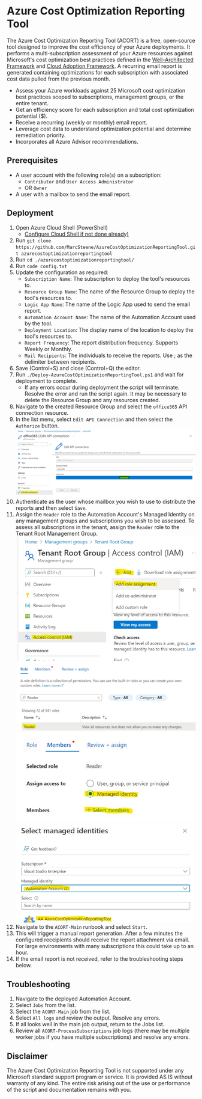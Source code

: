 # Azure Cost Optimization Reporting Tool
The Azure Cost Optimization Reporting Tool (ACORT) is a free, open-source tool designed to improve the cost efficiency of your Azure deployments. It performs a multi-subscription assessment of your Azure resources against Microsoft's cost optimization best practices defined in the [Well-Architected Framework](https://docs.microsoft.com/en-us/azure/architecture/framework/cost/) and [Cloud Adoption Framework](https://docs.microsoft.com/en-us/azure/cloud-adoption-framework/get-started/manage-costs). A recurring email report is generated containing optimizations for each subscription with associated cost data pulled from the previous month.

* Assess your Azure workloads against 25 Microsoft cost optimization best practices scoped to subscriptions, management groups, or the entire tenant.
* Get an efficiency score for each subscription and total cost optimization potential ($).
* Receive a recurring (weekly or monthly) email report.
* Leverage cost data to understand optimization potential and determine remediation priority.
* Incorporates all Azure Advisor recommendations.

## Prerequisites
* A user account with the following role(s) on a subscription:
  * `Contributor` and `User Access Administrator`
  * OR `Owner`
* A user with a mailbox to send the email report.

## Deployment
1. Open Azure Cloud Shell (PowerShell)
   - [Configure Cloud Shell if not done already)](https://docs.microsoft.com/en-us/azure/cloud-shell/quickstart-powershell)
2. Run `git clone https://github.com/MarcSteene/AzureCostOptimizationReportingTool.git azurecostoptimizationreportingtool`
3. Run `cd ./azurecostoptimizationreportingtool/`
4. Run `code config.txt`
5. Update the configuration as required:
   - `Subscription Name`: The subscription to deploy the tool's resources to.
   - `Resource Group Name`: The name of the Resource Group to deploy the tool's resources to.
   - `Logic App Name`: The name of the Logic App used to send the email report.
   - `Automation Account Name`: The name of the Automation Account used by the tool.
   - `Deployment Location`: The display name of the location to deploy the tool's resources to.
   - `Report Frequency`: The report distribution frequency. Supports Weekly or Monthly.
   - `Mail Recipients`: The individuals to receive the reports. Use ; as the delimiter between recipients.
6. Save (Control+S) and close (Control+Q) the editor.
7. Run `./Deploy-AzureCostOptimizationReportingTool.ps1` and wait for deployment to complete.
   - If any errors occur during deployment the script will terminate. Resolve the error and run the script again. It may be necessary to delete the Resource Group and any resources created.
9. Navigate to the created Resource Group and select the `office365` API connection resource.
10. In the list menu, select `Edit API Connection` and then select the `Authorize` button.
![](./docs/authorizeAPIConnection.jpg)
12. Authenticate as the user whose mailbox you wish to use to distribute the reports and then select `Save`.
13. Assign the `Reader` role to the Automation Account's Managed Identity on any management groups and subscriptions you wish to be assessed. To assess all subscriptions in the tenant, assign the `Reader` role to the Tenant Root Management Group.
![](./docs/addRoleAssignment.jpg)
![](./docs/readerRole.jpg)
![](./docs/managedIdentity.jpg)
![](./docs/managedIdentity2.jpg)
15. Navigate to the `ACORT-Main` runbook and select `Start`.
16. This will trigger a manual report generation. After a few minutes the configured receipients should receive the report attachment via email. For large environments with many subscriptions this could take up to an hour.
17. If the email report is not received, refer to the troubleshooting steps below.

## Troubleshooting
1. Navigate to the deployed Automation Account.
2. Select `Jobs` from the list.
3. Select the `ACORT-Main` job from the list.
4. Select `All logs` and review the output. Resolve any errors.
5. If all looks well in the main job output, return to the Jobs list.
6. Review all `ACORT-ProcessSubscriptions` job logs (there may be multiple worker jobs if you have multiple subscriptions) and resolve any errors.

## Disclaimer
The Azure Cost Optimization Reporting Tool is not supported under any Microsoft standard support program or service. It is provided AS IS without warranty of any kind. The entire risk arising out of the use or performance of the script and documentation remains with you.
